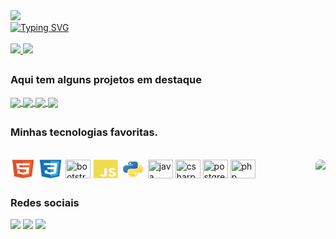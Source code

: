 <div>
  <a href="https://github.com/DenverCoder1/readme-typing-svg">
    <img src="https://readme-typing-svg.herokuapp.com?font=lucida+console&duration=4000&pause=1500&color=8B67DB&width=435&lines=Olá+👋"/>
    <br>
    <img src="https://readme-typing-svg.herokuapp.com?font=lucida+console&weight=900&size=18&duration=4000&pause=2000&color=8B67DB&width=435&lines=Meu+nome+%C3%A9+Carlos+Henrique+Neto;Seja+bem+vindo(a)+ao+meu+perfil!;Amo+Python%2C+Java+e+PostgreSQL;Estou+sempre+estudando..." alt="Typing SVG" />
  </a>

</div>


<br>
<!-- GitHub status -->
<div>
  <a href="https://github.com/anuraghazra/github-readme-stats">
    <img height="180em" src="https://github-readme-stats.vercel.app/api?username=carlosneto726&count_private=false&theme=bear&show_icons=true"/>
    <img height="180em" src="https://github-readme-stats.vercel.app/api/top-langs/?username=carlosneto726&theme=bear&layout=compact"/>
  </a>
 </div>
 
  ## 
<!-- Projetos em destaque -->
### Aqui tem alguns projetos em destaque
<div>
  <a href="https://github.com/carlosneto726/CPIFG.github.io">
    <img align="center" src="https://github-readme-stats.vercel.app/api/pin/?username=carlosneto726&repo=CPIFG.github.io&theme=bear&show_owner=true"/>
  </a>
  
  <a href="https://github.com/carlosneto726/URI">
    <img align="center" src="https://github-readme-stats.vercel.app/api/pin/?username=carlosneto726&repo=URI&theme=bear&show_owner=true"/>
  </a>
  
  <a href="https://github.com/carlosneto726/GeoPortal-MarcoZero.github.io">
    <img align="center" src="https://github-readme-stats.vercel.app/api/pin/?username=carlosneto726&repo=GeoPortal-MarcoZero.github.io&theme=bear&show_owner=true"/>
  </a>
  
  <a href="https://github.com/carlosneto726/calculadora.github.io">
    <img align="center" src="https://github-readme-stats.vercel.app/api/pin/?username=carlosneto726&repo=calculadora.github.io&theme=bear&show_owner=true"/>
  </a>
</div>

  ##
 
<!-- Tecnologia mais ultilizadas -->
### Minhas tecnologias favoritas.
<div style="display: inline_block"><br>
  <img align="center" height="30" width="40" title="html" src="https://raw.githubusercontent.com/devicons/devicon/master/icons/html5/html5-original.svg"/>
  <img align="center" height="30" width="40" title="css" src="https://raw.githubusercontent.com/devicons/devicon/master/icons/css3/css3-original.svg"/>
  <img align="center" height="30" width="40" title="bootstrap" src="https://cdn.jsdelivr.net/gh/devicons/devicon/icons/bootstrap/bootstrap-original.svg" />
  <img align="center" height="30" width="40" title="javascript" src="https://raw.githubusercontent.com/devicons/devicon/master/icons/javascript/javascript-plain.svg"/>
  <img align="center" height="30" width="40" title="python" src="https://raw.githubusercontent.com/devicons/devicon/master/icons/python/python-original.svg"/>
  <img align="center" height="30" width="40" title="java" src="https://cdn.jsdelivr.net/gh/devicons/devicon/icons/java/java-original.svg"/>
  <img align="center" height="30" width="40" title="csharp" src="https://cdn.jsdelivr.net/gh/devicons/devicon/icons/csharp/csharp-original.svg" />
  <img align="center" height="30" width="40" title="postgresql" src="https://cdn.jsdelivr.net/gh/devicons/devicon/icons/postgresql/postgresql-original.svg"/>
  <img align="center" height="30" width="40" title="php" src="https://cdn.jsdelivr.net/gh/devicons/devicon/icons/php/php-original.svg" />
  <img align="right" height="150" style="border-radius:50px;" src="https://i.pinimg.com/originals/e5/93/ab/e593ab0589d5f1b389e4dfbcce2bce20.gif"/>
</div>

  ##
### Redes sociais
<!-- Redes sociais -->
<div> 
  <a href="mailto:carlosneto726@gmail.com"><img src="https://img.shields.io/badge/-Gmail-%23333?style=for-the-badge&logo=gmail&logoColor=white" target="_blank"></a>
  <a href="https://www.linkedin.com/in/carlosneto726/" target="_blank"><img src="https://img.shields.io/badge/-LinkedIn-%230077B5?style=for-the-badge&logo=linkedin&logoColor=white" target="_blank"></a> 
  <a href="https://stackoverflow.com/users/21198654/carlosneto726"><img src="https://img.shields.io/badge/Stack_Overflow-FE7A16?style=for-the-badge&logo=stack-overflow&logoColor=white"></a>
</div>
